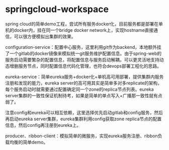 # springcloud-workspace

spring cloud的简单demo工程，尝试所有服务docker化，目前服务都是部署在单机的docker内，挂在同一个bridge docker network上，实现hostname直接通信，可以很方便模拟出集群的效果。

configuration-service：配置中心服务，这里利用git作为backend，本地额外挂了一个gitlab的docker镜像来模拟统一git服务维护配置信息。由于spring-web的服务启动需要繁杂的配置信息，将配置信息与服务启动解耦，可以更灵活地支持动态增删服务节点，同时配置信息代码化管理，也符合devops部署工程化的思路。

eureka-service：简单eureka服务+docker化+单机高可用部署，提供集群内服务注册和发现的能力，eureka server的高可用其实是简单多对多replicate的架构，每个服务启动时就需要通过配置确定同一个zone的replica节点列表。eureka server集群的一致性保证机制待考，如果是简单的单点写入+广播那一致性就有点弱了。

注意config和eureka可以相互依赖，这里选择优先启动gitlab和config服务，然后再启动eureka server集群，eureka集群利用config获取zone replica节点的配置信息，然后config再注册到eureka上。

producer、ribbon-client：模拟简单的微服务，实现eureka服务注册、ribbon负载均衡的简单demo。
